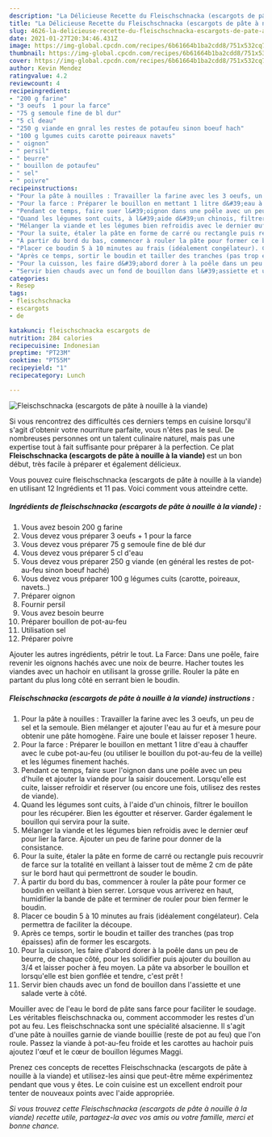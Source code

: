 ```yaml
---
description: "La Délicieuse Recette du Fleischschnacka (escargots de pâte à nouille à la viande)"
title: "La Délicieuse Recette du Fleischschnacka (escargots de pâte à nouille à la viande)"
slug: 4626-la-delicieuse-recette-du-fleischschnacka-escargots-de-pate-a-nouille-a-la-viande
date: 2021-01-27T20:34:46.431Z
image: https://img-global.cpcdn.com/recipes/6b61664b1ba2cdd8/751x532cq70/fleischschnacka-escargots-de-pate-a-nouille-a-la-viande-photo-principale-de-la-recette.jpg
thumbnail: https://img-global.cpcdn.com/recipes/6b61664b1ba2cdd8/751x532cq70/fleischschnacka-escargots-de-pate-a-nouille-a-la-viande-photo-principale-de-la-recette.jpg
cover: https://img-global.cpcdn.com/recipes/6b61664b1ba2cdd8/751x532cq70/fleischschnacka-escargots-de-pate-a-nouille-a-la-viande-photo-principale-de-la-recette.jpg
author: Kevin Mendez
ratingvalue: 4.2
reviewcount: 4
recipeingredient:
- "200 g farine"
- "3 oeufs  1 pour la farce"
- "75 g semoule fine de bl dur"
- "5 cl deau"
- "250 g viande en gnral les restes de potaufeu sinon boeuf hach"
- "100 g lgumes cuits carotte poireaux navets"
- " oignon"
- " persil"
- " beurre"
- " bouillon de potaufeu"
- " sel"
- " poivre"
recipeinstructions:
- "Pour la pâte à nouilles : Travailler la farine avec les 3 oeufs, un peu de sel et la semoule. Bien mélanger et ajouter l&#39;eau au fur et à mesure pour obtenir une pâte homogène. Faire une boule et laisser reposer 1 heure."
- "Pour la farce : Préparer le bouillon en mettant 1 litre d&#39;eau à chauffer avec le cube pot-au-feu (ou utiliser le bouillon du pot-au-feu de la veille) et les légumes finement hachés."
- "Pendant ce temps, faire suer l&#39;oignon dans une poêle avec un peu d&#39;huile et ajouter la viande pour la saisir doucement. Lorsqu&#39;elle est cuite, laisser refroidir et réserver (ou encore une fois, utilisez des restes de viande)."
- "Quand les légumes sont cuits, à l&#39;aide d&#39;un chinois, filtrer le bouillon pour les récupérer. Bien les égoutter et réserver. Garder également le bouillon qui servira pour la suite."
- "Mélanger la viande et les légumes bien refroidis avec le dernier œuf pour lier la farce. Ajouter un peu de farine pour donner de la consistance."
- "Pour la suite, étaler la pâte en forme de carré ou rectangle puis recouvrir de farce sur la totalité en veillant à laisser tout de même 2 cm de pâte sur le bord haut qui permettront de souder le boudin."
- "À partir du bord du bas, commencer à rouler la pâte pour former ce boudin en veillant à bien serrer. Lorsque vous arriverez en haut, humidifier la bande de pâte et terminer de rouler pour bien fermer le boudin."
- "Placer ce boudin 5 à 10 minutes au frais (idéalement congélateur). Cela permettra de faciliter la découpe."
- "Après ce temps, sortir le boudin et tailler des tranches (pas trop épaisses) afin de former les escargots."
- "Pour la cuisson, les faire d&#39;abord dorer à la poêle dans un peu de beurre, de chaque côté, pour les solidifier puis ajouter du bouillon au 3/4 et laisser pocher à feu moyen. La pâte va absorber le bouillon et lorsqu&#39;elle est bien gonflée et tendre, c&#39;est prêt !"
- "Servir bien chauds avec un fond de bouillon dans l&#39;assiette et une salade verte à côté."
categories:
- Resep
tags:
- fleischschnacka
- escargots
- de

katakunci: fleischschnacka escargots de 
nutrition: 284 calories
recipecuisine: Indonesian
preptime: "PT23M"
cooktime: "PT55M"
recipeyield: "1"
recipecategory: Lunch

---
```



![Fleischschnacka (escargots de pâte à nouille à la viande)](https://img-global.cpcdn.com/recipes/6b61664b1ba2cdd8/751x532cq70/fleischschnacka-escargots-de-pate-a-nouille-a-la-viande-photo-principale-de-la-recette.jpg)

Si vous rencontrez des difficultés ces derniers temps en cuisine lorsqu'il s'agit d'obtenir votre nourriture parfaite, vous n'êtes pas le seul. De nombreuses personnes ont un talent culinaire naturel, mais pas une expertise tout à fait suffisante pour préparer à la perfection. Ce plat <strong> Fleischschnacka (escargots de pâte à nouille à la viande) </strong> est un bon début, très facile à préparer et également délicieux.

<!--inarticleads1-->

Vous pouvez cuire fleischschnacka (escargots de pâte à nouille à la viande) en utilisant 12 Ingrédients et 11 pas. Voici comment vous atteindre cette.

##### Ingrédients de fleischschnacka (escargots de pâte à nouille à la viande) :

1. Vous avez besoin 200 g farine
1. Vous devez vous préparer 3 oeufs + 1 pour la farce
1. Vous devez vous préparer 75 g semoule fine de blé dur
1. Vous devez vous préparer 5 cl d&#39;eau
1. Vous devez vous préparer 250 g viande (en général les restes de pot-au-feu sinon boeuf haché)
1. Vous devez vous préparer 100 g légumes cuits (carotte, poireaux, navets..)
1. Préparer  oignon
1. Fournir  persil
1. Vous avez besoin  beurre
1. Préparer  bouillon de pot-au-feu
1. Utilisation  sel
1. Préparer  poivre


Ajouter les autres ingrédients, pétrir le tout. La Farce: Dans une poêle, faire revenir les oignons hachés avec une noix de beurre. Hacher toutes les viandes avec un hachoir en utilisant la grosse grille. Rouler la pâte en partant du plus long côté en serrant bien le boudin. 

<!--inarticleads2-->

##### Fleischschnacka (escargots de pâte à nouille à la viande) instructions :

1. Pour la pâte à nouilles : Travailler la farine avec les 3 oeufs, un peu de sel et la semoule. Bien mélanger et ajouter l&#39;eau au fur et à mesure pour obtenir une pâte homogène. Faire une boule et laisser reposer 1 heure.
1. Pour la farce : Préparer le bouillon en mettant 1 litre d&#39;eau à chauffer avec le cube pot-au-feu (ou utiliser le bouillon du pot-au-feu de la veille) et les légumes finement hachés.
1. Pendant ce temps, faire suer l&#39;oignon dans une poêle avec un peu d&#39;huile et ajouter la viande pour la saisir doucement. Lorsqu&#39;elle est cuite, laisser refroidir et réserver (ou encore une fois, utilisez des restes de viande).
1. Quand les légumes sont cuits, à l&#39;aide d&#39;un chinois, filtrer le bouillon pour les récupérer. Bien les égoutter et réserver. Garder également le bouillon qui servira pour la suite.
1. Mélanger la viande et les légumes bien refroidis avec le dernier œuf pour lier la farce. Ajouter un peu de farine pour donner de la consistance.
1. Pour la suite, étaler la pâte en forme de carré ou rectangle puis recouvrir de farce sur la totalité en veillant à laisser tout de même 2 cm de pâte sur le bord haut qui permettront de souder le boudin.
1. À partir du bord du bas, commencer à rouler la pâte pour former ce boudin en veillant à bien serrer. Lorsque vous arriverez en haut, humidifier la bande de pâte et terminer de rouler pour bien fermer le boudin.
1. Placer ce boudin 5 à 10 minutes au frais (idéalement congélateur). Cela permettra de faciliter la découpe.
1. Après ce temps, sortir le boudin et tailler des tranches (pas trop épaisses) afin de former les escargots.
1. Pour la cuisson, les faire d&#39;abord dorer à la poêle dans un peu de beurre, de chaque côté, pour les solidifier puis ajouter du bouillon au 3/4 et laisser pocher à feu moyen. La pâte va absorber le bouillon et lorsqu&#39;elle est bien gonflée et tendre, c&#39;est prêt !
1. Servir bien chauds avec un fond de bouillon dans l&#39;assiette et une salade verte à côté.


Mouiller avec de l&#39;eau le bord de pâte sans farce pour faciliter le soudage. Les véritables fleischschnacka ou, comment accommoder les restes d&#39;un pot au feu. Les fleischschnacka sont une spécialité alsacienne. Il s&#39;agit d&#39;une pâte à nouilles garnie de viande bouillie (reste de pot au feu) que l&#39;on roule. Passez la viande à pot-au-feu froide et les carottes au hachoir puis ajoutez l&#39;œuf et le cœur de bouillon légumes Maggi. 

<!--inarticleads1-->

<p>
Prenez ces concepts de recettes Fleischschnacka (escargots de pâte à nouille à la viande) et utilisez-les ainsi que peut-être même expérimentez pendant que vous y êtes. Le coin cuisine est un excellent endroit pour tenter de nouveaux points avec l'aide appropriée.
</p>

<p>
<i>Si vous trouvez cette Fleischschnacka (escargots de pâte à nouille à la viande) recette utile, partagez-la avec vos amis ou votre famille, merci et bonne chance.</i>
</p>
